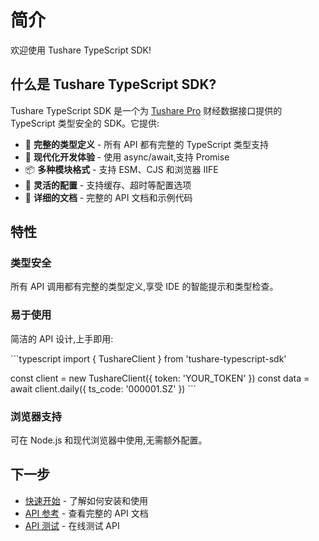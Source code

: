 # 简介

欢迎使用 Tushare TypeScript SDK!

## 什么是 Tushare TypeScript SDK?

Tushare TypeScript SDK 是一个为 [Tushare Pro](https://tushare.pro) 财经数据接口提供的 TypeScript 类型安全的 SDK。它提供:

- 🎯 **完整的类型定义** - 所有 API 都有完整的 TypeScript 类型支持
- 🚀 **现代化开发体验** - 使用 async/await,支持 Promise
- 📦 **多种模块格式** - 支持 ESM、CJS 和浏览器 IIFE
- 🔧 **灵活的配置** - 支持缓存、超时等配置选项
- 📝 **详细的文档** - 完整的 API 文档和示例代码

## 特性

### 类型安全

所有 API 调用都有完整的类型定义,享受 IDE 的智能提示和类型检查。

### 易于使用

简洁的 API 设计,上手即用:

\`\`\`typescript
import { TushareClient } from 'tushare-typescript-sdk'

const client = new TushareClient({ token: 'YOUR_TOKEN' })
const data = await client.daily({ ts_code: '000001.SZ' })
\`\`\`

### 浏览器支持

可在 Node.js 和现代浏览器中使用,无需额外配置。

## 下一步

- [快速开始](/guide/quickstart) - 了解如何安装和使用
- [API 参考](/api/) - 查看完整的 API 文档
- [API 测试](/guide/api-testing) - 在线测试 API